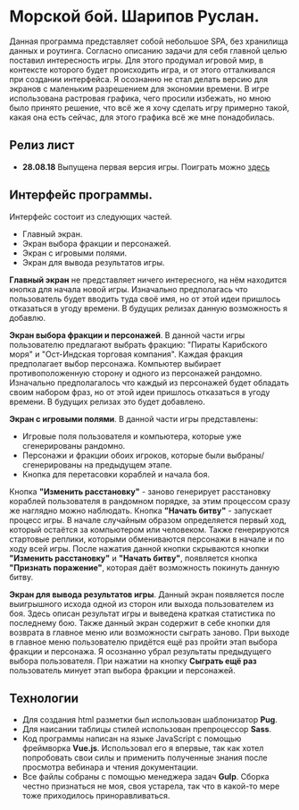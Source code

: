 # Морской бой. Шарипов Руслан.

Данная программа представляет собой небольшое SPA, без хранилища данных и роутинга. Согласно описанию задачи для себя главной целью поставил интересность игры. Для этого продумал игровой мир, в контексте которого будет происходить игра, и от этого отталкивался при создании интерфейса. Я осознанно не стал делать версию для экранов с маленьким разрешением для экономии времени. В игре использована растровая графика, чего просили избежать, но мною было принято решение, что всё же я хочу сделать игру примерно такой, какая она есть сейчас, для этого графика всё же мне понадобилась.

## Релиз лист
- **28.08.18** Выпущена первая версия игры. Поиграть можно [здесь](http://btl.whtrbbt.com/)


## Интерфейс программы.
Интерфейс состоит из следующих частей.
  - Главный экран.
  - Экран выбора фракции и персонажей.
  - Экран с игровыми полями.
  - Экран для вывода результатов игры.

**Главный экран** не представляет ничего интересного, на нём находится кнопка для начала новой игры. Изначально предполагась что пользователь будет вводить туда своё имя, но от этой идеи пришлось отказаться в угоду времени. В будущих релизах данную возможность я добавлю.

**Экран выбора фракции и персонажей**. В данной части игры пользователю предлагают выбрать фракцию: "Пираты Карибского моря" и "Ост-Индская торговая компания". Каждая фракция предполагает выбор персонажа. Компьютер выбирает противоположенную сторону и одного из персонажей рандомно. Изначально предполагалось что каждый из персонажей будет обладать своим набором фраз, но от этой идеи пришлось отказаться в угоду времени. В будущих релизах это будет добавлено.

**Экран с игровыми полями**. В данной части игры представлены:
- Игровые поля пользователя и компьютера, которые уже сгенерированы рандомно.
- Персонажи и фракции обоих игроков, которые были выбраны/сгенерированы на предыдущем этапе.
- Кнопка для перетасовки кораблей и начала боя.

Кнопка **"Изменить расстановку"** - заново генерирует расстановку кораблей пользователя в рандомном порядке, за этим процессом сразу же наглядно можно наблюдать.
Кнопка **"Начать битву"** - запускает процесс игры. В начале случайным образом определяется первый ход, который остаётся за компьютером или человеком. Также генерируются стартовые реплики, которыми обмениваются персонажи в начале и по ходу всей игры. После нажатия данной кнопки скрываются кнопки **"Изменить расстановку"** и **"Начать битву"**, появляется кнопка **"Признать поражение"**, которая даёт возможность покинуть данную битву. 

**Экран для вывода результатов игры**. Данный экран появляется после выигрышного исхода одной из сторон или выхода пользователем из боя. Здесь описан результат игры и выведена краткая статистика по последнему бою. Также данный экран содержит в себе кнопки для возврата в главное меню или возможности сыграть заново. 
При выходе в главное меню пользователю придётся ещё раз пройти этап выбора фракции и персонажа. Я осознанно убрал результаты предыдущего выбора пользователя. При нажатии на кнопку **Сыграть ещё раз** пользователь минует этап выбора фракции и персонажей. 

## Технологии
- Для создания html разметки был использован шаблонизатор **Pug**.
- Для наисании таблицы стилей использован препроцессор **Sass**.
- Код программы написан на языке JavaScript с помощью  фреймворка **Vue.js**. Использовал его я впервые, так как хотел попробовать свои силы и применить полученные знания после просмотра вебинара и чтения документации.
- Все файлы собраны с помощью менеджера задач **Gulp**. Сборка честно признаться не моя, своя устарела, так что в какой-то мере тоже приходилось приноравливаться.
